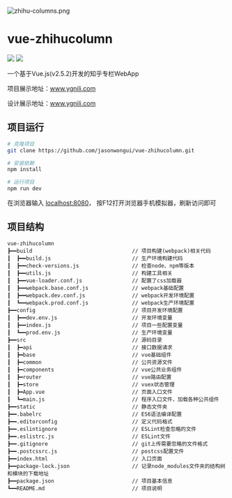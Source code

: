 ![zhihu-columns.png](http://upload-images.jianshu.io/upload_images/1158621-c2895c861d876ba8.png?imageMogr2/auto-orient/strip%7CimageView2/2/w/1240)

# vue-zhihucolumn 
[![](https://img.shields.io/badge/ZCOOL-%E6%B2%B9%E6%9F%91%E9%B8%9F%E6%A2%A8-yellow.svg)](http://www.zcool.com.cn/u/15243725) [![](https://img.shields.io/badge/WeChat-JASON%E6%B2%B9%E6%9F%91%E9%B8%9F%E6%A2%A8-green.svg)](https://www.jianshu.com/p/4f49400c4c91)

一个基于Vue.js(v2.5.2)开发的知乎专栏WebApp

项目展示地址：www.ygnili.com

设计展示地址：www.ygnili.com 

## 项目运行

``` bash
# 克隆项目
git clone https://github.com/jasonwongui/vue-zhihucolumn.git

# 安装依赖
npm install

# 运行项目
npm run dev
```
在浏览器输入 [localhost:8080](http://localhost:8080)，
按F12打开浏览器手机模拟器，刷新访问即可

## 项目结构
```
vue-zhihucolumn
┣━━build                                // 项目构建(webpack)相关代码
┃  ┣━━build.js                          // 生产环境构建代码
┃  ┣━━check-versions.js                 // 检查node、npm等版本               
┃  ┣━━utils.js                          // 构建工具相关
┃  ┣━━vue-loader.conf.js                // 配置了css加载器
┃  ┣━━webpack.base.conf.js              // webpack基础配置
┃  ┣━━webpack.dev.conf.js               // webpack开发环境配置
┃  ┗━━webpack.prod.conf.js              // webpack生产环境配置
┣━━config                               // 项目开发环境配置
┃  ┣━━dev.env.js                        // 开发环境变量
┃  ┣━━index.js                          // 项目一些配置变量
┃  ┗━━prod.env.js                       // 生产环境变量
┣━━src                                  // 源码目录
┃  ┣━api                                // 接口数据请求
┃  ┣━base                               // vue基础组件
┃  ┣━common                             // 公共资源文件
┃  ┣━components                         // vue公共业务组件
┃  ┣━router                             // vue路由配置
┃  ┣━store                              // vuex状态管理
┃  ┣━App.vue                            // 页面入口文件
┃  ┗━main.js                            // 程序入口文件，加载各种公共组件
┣━━static                               // 静态文件夹
┣━━.babelrc                             // ES6语法编译配置
┣━━.editorconfig                        // 定义代码格式
┣━━.eslintignore                        // ESLint检查忽略的文件
┣━━.eslistrc.js                         // ESLint文件
┣━━.gitignore                           // git上传需要忽略的文件格式
┣━━.postcssrc.js                        // postcss配置文件
┣━━index.html                           // 入口页面
┣━━package-lock.json                    // 记录node_modules文件夹的结构树和模块的下载地址
┣━━package.json                         // 项目基本信息
┗━━README.md                            // 项目说明
```
